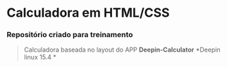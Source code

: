 # Calculadora em HTML/CSS

### Repositório criado para treinamento

> Calculadora baseada no layout do APP **Deepin-Calculator** *Deepin linux 15.4 *
